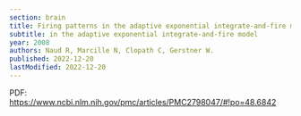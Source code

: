 ```yaml
---
section: brain
title: Firing patterns in the adaptive exponential integrate-and-fire model
subtitle: in the adaptive exponential integrate-and-fire model
year: 2008
authors: Naud R, Marcille N, Clopath C, Gerstner W.
published: 2022-12-20
lastModified: 2022-12-20
---
```


PDF: https://www.ncbi.nlm.nih.gov/pmc/articles/PMC2798047/#!po=48.6842